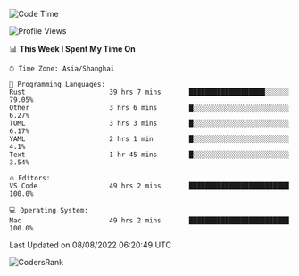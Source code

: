 <!--START_SECTION:waka-->
![Code Time](http://img.shields.io/badge/Code%20Time-1%2C596%20hrs%2018%20mins-blue)

![Profile Views](http://img.shields.io/badge/Profile%20Views-53-blue)

📊 **This Week I Spent My Time On** 

```text
⌚︎ Time Zone: Asia/Shanghai

💬 Programming Languages: 
Rust                     39 hrs 7 mins       ███████████████████░░░░░░   79.05% 
Other                    3 hrs 6 mins        █░░░░░░░░░░░░░░░░░░░░░░░░   6.27% 
TOML                     3 hrs 3 mins        █░░░░░░░░░░░░░░░░░░░░░░░░   6.17% 
YAML                     2 hrs 1 min         █░░░░░░░░░░░░░░░░░░░░░░░░   4.1% 
Text                     1 hr 45 mins        █░░░░░░░░░░░░░░░░░░░░░░░░   3.54%

🔥 Editors: 
VS Code                  49 hrs 2 mins       █████████████████████████   100.0%

💻 Operating System: 
Mac                      49 hrs 2 mins       █████████████████████████   100.0%

```


 Last Updated on 08/08/2022 06:20:49 UTC
<!--END_SECTION:waka-->

![CodersRank](https://cr-skills-chart-widget.azurewebsites.net/api/api?username=BugenZhao&padding=16&tooltip=true&branding=false&sort-by-score=true&skills=Rust%2C%20Swift%2C%20C%2C%20TypeScript%2C%20Java%2C%20Go%2C%20Dart%2C%20C%2B%2B%2C%20Python%2C%20Assembly%2C%20Shell%2C%20Kotlin)
